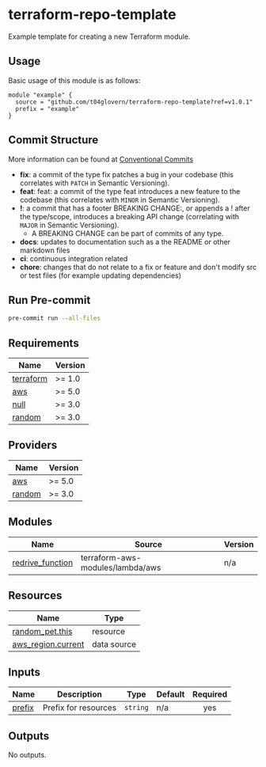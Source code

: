 # terraform-repo-template

Example template for creating a new Terraform module.

## Usage

Basic usage of this module is as follows:

```hcl
module "example" {
  source = "github.com/t04glovern/terraform-repo-template?ref=v1.0.1"
  prefix = "example"
}
```

## Commit Structure

More information can be found at [Conventional Commits](https://www.conventionalcommits.org/en/v1.0.0/)

- **fix**: a commit of the type fix patches a bug in your codebase (this correlates with `PATCH` in Semantic Versioning).
- **feat**: feat: a commit of the type feat introduces a new feature to the codebase (this correlates with `MINOR` in Semantic Versioning).
- **<any>!**: a commit that has a footer BREAKING CHANGE:, or appends a ! after the type/scope, introduces a breaking API change (correlating with `MAJOR` in Semantic Versioning).
  - A BREAKING CHANGE can be part of commits of any type.
- **docs**: updates to documentation such as a the README or other markdown files
- **ci**: continuous integration related
- **chore**: changes that do not relate to a fix or feature and don't modify src or test files (for example updating dependencies)

## Run Pre-commit

```bash
pre-commit run --all-files
```

## Requirements

| Name | Version |
|------|---------|
| <a name="requirement_terraform"></a> [terraform](#requirement\_terraform) | >= 1.0 |
| <a name="requirement_aws"></a> [aws](#requirement\_aws) | >= 5.0 |
| <a name="requirement_null"></a> [null](#requirement\_null) | >= 3.0 |
| <a name="requirement_random"></a> [random](#requirement\_random) | >= 3.0 |

## Providers

| Name | Version |
|------|---------|
| <a name="provider_aws"></a> [aws](#provider\_aws) | >= 5.0 |
| <a name="provider_random"></a> [random](#provider\_random) | >= 3.0 |

## Modules

| Name | Source | Version |
|------|--------|---------|
| <a name="module_redrive_function"></a> [redrive\_function](#module\_redrive\_function) | terraform-aws-modules/lambda/aws | n/a |

## Resources

| Name | Type |
|------|------|
| [random_pet.this](https://registry.terraform.io/providers/hashicorp/random/latest/docs/resources/pet) | resource |
| [aws_region.current](https://registry.terraform.io/providers/hashicorp/aws/latest/docs/data-sources/region) | data source |

## Inputs

| Name | Description | Type | Default | Required |
|------|-------------|------|---------|:--------:|
| <a name="input_prefix"></a> [prefix](#input\_prefix) | Prefix for resources | `string` | n/a | yes |

## Outputs

No outputs.